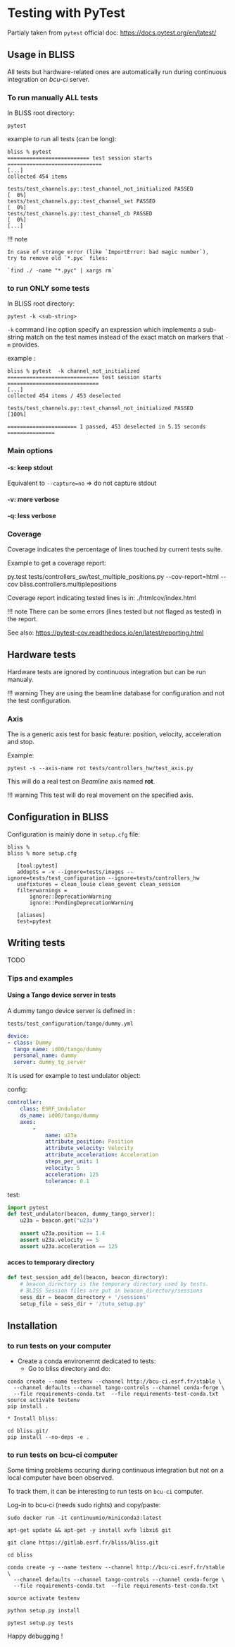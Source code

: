 # Testing with PyTest


Partialy taken from `pytest` official doc: https://docs.pytest.org/en/latest/


## Usage in BLISS

All tests but hardware-related ones are automatically run during
continuous integration on *bcu-ci* server.

### To run manually ALL tests

In BLISS root directory:

```
pytest
```

example to run all tests (can be long):

```
bliss % pytest
========================== test session starts ==============================
[...]
collected 454 items

tests/test_channels.py::test_channel_not_initialized PASSED            [  0%]
tests/test_channels.py::test_channel_set PASSED                        [  0%]
tests/test_channels.py::test_channel_cb PASSED                         [  0%]
[...]
```


!!! note

    In case of strange error (like `ImportError: bad magic number`),
    try to remove old `*.pyc` files:

    `find ./ -name "*.pyc" | xargs rm`


### to run ONLY some tests

In BLISS root directory:
```
pytest -k <sub-string>
```

`-k` command line option specify an expression which implements a
sub-string match on the test names instead of the exact match on
markers that `-m` provides.

example :

```
bliss % pytest  -k channel_not_initialized
============================= test session starts =============================
[...]
collected 454 items / 453 deselected

tests/test_channels.py::test_channel_not_initialized PASSED              [100%]

====================== 1 passed, 453 deselected in 5.15 seconds ===============
```

### Main options

#### -s: keep stdout
Equivalent to `--capture=no`  => do not capture stdout

#### -v: more verbose

#### -q: less verbose


### Coverage
Coverage indicates the percentage of lines touched by current tests suite.

Example to get a coverage report:

   py.test tests/controllers_sw/test_multiple_positions.py
           --cov-report=html
           --cov bliss.controllers.multiplepositions

Coverage report indicating tested lines is in:
  ./htmlcov/index.html

!!! note
    There can be some errors (lines tested but not flaged as tested) in the
    report.

See also: https://pytest-cov.readthedocs.io/en/latest/reporting.html

## Hardware tests

Hardware tests are ignored by continuous integration but can be run manualy.

!!! warning
    They are using the beamline database for configuration and not the test
    configuration.

### Axis
The is a generic axis test for basic feature: position, velocity, acceleration and stop.

Example:
```
pytest -s --axis-name rot tests/controllers_hw/test_axis.py
```
This will do a real test on *Beamline* axis named **rot**.

!!! warning
    This test will do real movement on the specified axis.


## Configuration in BLISS
Configuration is mainly done in `setup.cfg` file:

```
bliss %
bliss % more setup.cfg
   
   [tool:pytest]
   addopts = -v --ignore=tests/images --ignore=tests/test_configuration --ignore=tests/controllers_hw
   usefixtures = clean_louie clean_gevent clean_session
   filterwarnings =
       ignore::DeprecationWarning
       ignore::PendingDeprecationWarning
   
   [aliases]
   test=pytest
```



## Writing tests

TODO

### Tips and examples

#### Using a Tango device server in tests

A dummy tango device server is defined in :

`tests/test_configuration/tango/dummy.yml`

```yaml
device:
- class: Dummy
  tango_name: id00/tango/dummy
  personal_name: dummy
  server: dummy_tg_server
```

It is used for example to test undulator object:

config:
```yaml
controller:
    class: ESRF_Undulator
    ds_name: id00/tango/dummy
    axes:
        -
            name: u23a
            attribute_position: Position
            attribute_velocity: Velocity
            attribute_acceleration: Acceleration
            steps_per_unit: 1
            velocity: 5
            acceleration: 125
            tolerance: 0.1
```

test:
```python
import pytest
def test_undulator(beacon, dummy_tango_server):
    u23a = beacon.get("u23a")

    assert u23a.position == 1.4
    assert u23a.velocity == 5
    assert u23a.acceleration == 125
```

#### acces to temporary directory

```python
def test_session_add_del(beacon, beacon_directory):
    # beacon_directory is the temporary directory used by tests.
    # BLISS Session files are put in beacon_directory/sessions
    sess_dir = beacon_directory + '/sessions'
    setup_file = sess_dir + '/tutu_setup.py'
```

## Installation

### to run tests on your computer


* Create a conda environemnt dedicated to tests:
    * Go to bliss directory and do:
```
conda create --name testenv --channel http://bcu-ci.esrf.fr/stable \
  --channel defaults --channel tango-controls --channel conda-forge \
  --file requirements-conda.txt  --file requirements-test-conda.txt
source activate testenv
pip install .
```
    * Install bliss:
```
cd bliss.git/
pip install --no-deps -e .
```

### to run tests on bcu-ci computer

Some timing problems occuring during continuous integration but not on
a local computer have been observed.

To track them, it can be interesting to run tests on `bcu-ci` computer.

Log-in to bcu-ci (needs sudo rights) and copy/paste:

```
sudo docker run -it continuumio/miniconda3:latest

apt-get update && apt-get -y install xvfb libxi6 git

git clone https://gitlab.esrf.fr/bliss/bliss.git

cd bliss

conda create -y --name testenv --channel http://bcu-ci.esrf.fr/stable  \
  --channel defaults --channel tango-controls --channel conda-forge \
  --file requirements-conda.txt  --file requirements-test-conda.txt

source activate testenv

python setup.py install

pytest setup.py tests
```

Happy debugging !


